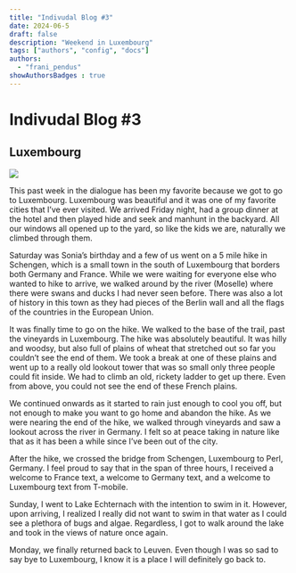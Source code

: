 ```yaml
---
title: "Indivudal Blog #3"
date: 2024-06-5
draft: false
description: "Weekend in Luxembourg"
tags: ["authors", "config", "docs"]
authors:
  - "frani_pendus"
showAuthorsBadges : true
---
```


# Indivudal Blog #3
## Luxembourg
![](lux.jpeg)

This past week in the dialogue has been my favorite because we got to go to Luxembourg. Luxembourg was beautiful and it was one of my favorite cities that I’ve ever visited. We arrived Friday night,  had a group dinner at the hotel and then played hide and seek and manhunt in the backyard. All our windows all opened up to the yard, so like the kids we are, naturally we climbed through them. 

Saturday was Sonia’s birthday and a few of us went on a 5 mile hike in Schengen, which is a small town in the south of Luxembourg that borders both Germany and France. While we were waiting for everyone else who wanted to hike to arrive, we walked around by the river (Moselle) where there were swans and ducks I had never seen before. There was also a lot of history in this town as they had pieces of the Berlin wall and all the flags of the countries in the European Union. 

It was finally time to go on the hike. We walked to the base of the trail, past the vineyards in Luxembourg. The hike was absolutely beautiful. It was hilly and woodsy, but also full of plains of wheat that stretched out so far you couldn’t see the end of them. We took a break at one of these plains and went up to a really old lookout tower that was so small only three people could fit inside. We had to climb an old, rickety ladder to get up there. Even from above, you could not see the end of these French plains. 

We continued onwards as it started to rain just enough to cool you off, but not enough to make you want to go home and abandon the hike. As we were nearing the end of the hike, we walked through vineyards and saw a lookout across the river in Germany. I felt so at peace taking in nature like that as it has been a while since I’ve been out of the city. 

After the hike, we crossed the bridge from Schengen, Luxembourg to Perl, Germany. I feel proud to say that in the span of three hours, I received a welcome to France text, a welcome to Germany text, and a welcome to Luxembourg text from T-mobile. 

Sunday, I went to Lake Echternach with the intention to swim in it. However, upon arriving, I realized I really did not want to swim in that water as I could see a plethora of bugs and algae. Regardless, I got to walk around the lake and took in the views of nature once again.

Monday, we finally returned back to Leuven. Even though I was so sad to say bye to Luxembourg, I know it is a place I will definitely go back to.
